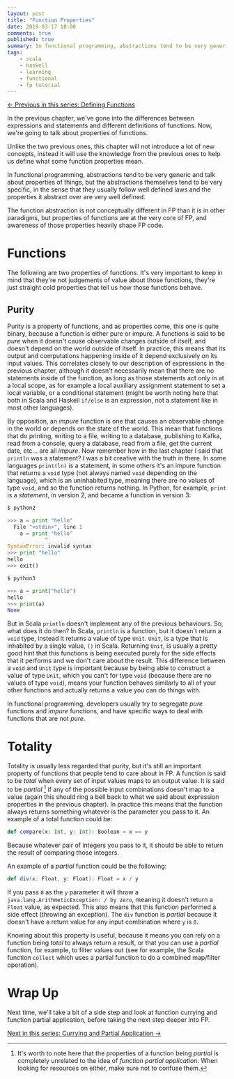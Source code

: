 ```yaml
---
layout: post
title: "Function Properties"
date: 2019-03-17 10:00
comments: true
published: true
summary: In functional programming, abstractions tend to be very generic and talk about properties of things. Properties of functions can be specially relevant.
tags:
    - scala
    - haskell
    - learning
    - functional
    - fp tutorial
---
```


<span class="prev">[← Previous in this series: Defining Functions](/articles/What-is-FP-Part2/)</span>

In the previous chapter, we've gone into the differences between expressions
and statements and different definitions of functions.
Now, we're going to talk about properties of functions.

Unlike the two previous ones, this chapter will not introduce a lot of new concepts,
instead it will use the knowledge from the previous ones to help us define what some
function properties mean.

In functional programming, abstractions tend to be very generic and talk about
properties of things, but the abstractions themselves tend to be very
specific, in the sense that they usually follow well defined laws and the
properties it abstract over are very well defined.

The function abstraction is not conceptually different in FP than it is in
other paradigms, but properties of functions are at the very core of FP, and
awareness of those properties heavily shape FP code.

# Functions

The following are two properties of functions. It's very important to keep
in mind that they're not judgements of value about those functions, they're
just straight cold properties that tell us how those functions behave.

## Purity

Purity is a property of functions, and as properties come, this one is quite
binary, because a function is either pure or impure.
A functions is said to be _pure_ when it doesn't cause observable changes
outside of itself, and doesn't depend on the world outside of itself. In practice,
this means that its output and computations happening inside of it depend
exclusively on its input values. This correlates closely to our description of
expressions in the previous chapter, although it doesn't necessarily mean that
there are no statements inside of the function, as long as those statements
act only in at a local scope, as for example a local auxiliary assignment
statement to set a local variable, or a conditional statement (might be worth
noting here that both in Scala and Haskell `if/else` is an expression, not a
statement like in most other languages).

By opposition, an _impure_ function is one that causes an observable change in
the world or depends on the state of the world. This mean that functions that
do printing, writing to a file, writing to a database, publishing to Kafka,
read from a console, query a database, read from a file, get the current date,
etc... are all _impure_. Now remember how in the last chapter I said that
`println` was a statement? I was a bit creative with the truth in there. In
some languages `print(ln)` is a statement, in some others it's an impure
function that returns a `void` type (not always named `void` depending on the
language), which is an uninhabited type, meaning there are no values of type
`void`, and so the function returns nothing.
In Python, for example, `print` is a _statement_, in version 2, and became a
function in version 3:

```python
$ python2

>>> a = print "hello"
  File "<stdin>", line 1
    a = print "hello"
            ^
SyntaxError: invalid syntax
>>> print "hello"
hello
>>> exit()

$ python3

>>> a = print("hello")
hello
>>> print(a)
None
```

But in Scala `println` doesn't implement any of the previous behaviours. So,
what does it do then? In Scala, `println` is a function, but it doesn't return
a `void` type, instead it returns a value of type `Unit`. `Unit`, is a type
that is inhabited by a single value, `()` in Scala. Returning `Unit`, is usually
a pretty good hint that this functions is being executed purely for the side effects
that it performs and we don't care about the result. This difference between a
`void` and `Unit` type is important because by being able to construct a value
of type `Unit`, which you can't for type `void` (because there are no values
of type `void`), means your function behaves similarly to all of your other
functions and actually returns a value you can do things with.

In functional programming, developers usually try to segregate _pure_
functions and _impure_ functions, and have specific ways to deal with
functions that are not _pure_.

# Totality

Totality is usually less regarded that purity, but it's still an important
property of functions that people tend to care about in FP. A function is said
to be _total_ when every set of input values maps to an output value. It is
said to be _partial_ [^1] if any of the possible input combinations doesn't map to
a value (again this should ring a bell back to what we said about expression
properties in the previous chapter).
In practice this means that the function always returns something whatever is
the parameter you pass to it. An example of a total function could be:

```scala
def compare(x: Int, y: Int): Boolean = x == y
```

Because whatever pair of integers you pass to it, it should be able to return
the result of comparing those integers.

An example of a _partial_ function could be the following:

```scala
def div(x: Float, y: Float): Float = x / y
```

If you pass `0` as the `y` parameter it will throw a
`java.lang.ArithmeticException: / by zero`, meaning it doesn't return a
`Float` value, as expected. This also means that this function performed a
side effect (throwing an exception). The `div` function is _partial_ because it
doesn't have a return value for any input combination where `y` is `0`.

Knowing about this property is useful, because it means you can rely on a
function being _total_ to always return a result, or that you can use a
_partial_ function, for example, to filter values out (see for example, the
Scala function `collect` which uses a partial function to do a combined
map/filter operation).


# Wrap Up

Next time, we'll take a bit of a side step and look at function currying and
function partial application, before taking the next step deeper into FP.

<span class="next">[Next in this series: Currying and Partial Application →](/articles/Currying-and-Partial-Application/)</span>

[^1]: It's worth to note here that the properties of a function being _partial_ is completely unrelated to the idea of _function partial application_. When looking for resources on either, make sure not to confuse them.
